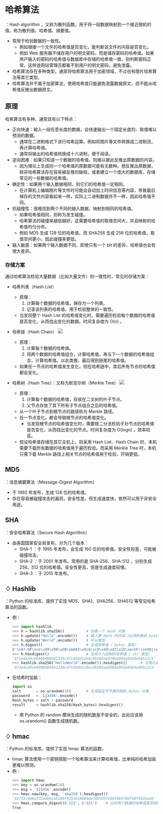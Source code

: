 # 哈希算法

：Hash algorithm ，又称为散列函数。用于将一段数据映射到一个接近随机的值，称为散列值、哈希值、摘要值。
- 常用于检验数据的一致性。
  - 例如根据一个文件的哈希值是否变化，能判断该文件的内容是否变化。
  - 例如 Web 服务器不储存用户的明文密码，而是储存密码的哈希值。如果用户输入的密码的哈希值与数据库中存储的哈希值一致，则判断密码正常。这样连网站管理员都看不到用户的明文密码，避免泄露。
- 哈希算法存在多种类型，通常将哈希算法用于加密领域，不过也有图片哈希算法等其它类型。
- 哈希算法并不属于加密算法，使用哈希值只能避免泄露数据原文，但不能从哈希值反推出数据原文。

## 原理

哈希算法有多种，通常具有以下特点：
- 正向快速：输入一段任意长度的数据，会快速输出一个固定长度的、取值难以预测的数据。
  - 通常在二进制格式下进行哈希运算。例如将图片等文件转换成二进制流，再计算哈希值。
  - 通常将输出的哈希值转换成十六进制，便于阅读。
- 逆向困难：如果只知道一个数据的哈希值，则难以据此反推出原数据的内容。
  - 因为理论上生成同一个哈希值的原数据可能有无数种。想反推出原数据，除非哈希算法存在容易被反推的缺陷，或者建立一个庞大的数据库，存储常见的一些数据的哈希值。
- 确定性：如果两个输入数据相同，则它们的哈希值一定相同。
  - 在计算机上编辑图片等文件时可能会自动加上时间信息等内容，导致最后保存的文件内容看起来一样，实际上二进制数据并不一样，因此哈希值不同。
- 抗碰撞性：很难找到两个不同的输入数据，映射到相同的哈希值。
  - 如果哈希值相同，则称为发生碰撞。
  - 哈希算法的碰撞率越低越好。这需要哈希值的取值空间大，并且映射的哈希值均匀分布。
  - 例如 MD5 生成 128 位的哈希值，而 SHA256 生成 256 位的哈希值，取值空间更小，因此碰撞率更低。
- 输入敏感：如果两个输入数据不同，即使只有一个 bit 的差异，哈希值也会有很大差异。

### 存储方案

通过哈希算法检验大量数据（比如大量文件）的一致性时，常见的存储方案：
- 哈希列表（Hash List）
  - 原理：
    1. 计算每个数据的哈希值，保存为一个列表。
    2. 记录该列表的哈希值，用于检验整体的一致性。
  - 当发现整个 Hash List 的哈希值变化时，需要遍历检验每个数据的哈希值是否变化，从而找出变化的数据。时间复杂度为 O(n) 。

- 哈希链（Hash Chain）
  ![](./hash_chain.jpg)
  - 原理：
    1. 计算每个数据的哈希值。
    2. 将两个数据的哈希值组合，计算哈希值，再与下一个数据的哈希值组合，计算哈希值。以此类推，最后得到链尾的哈希值。
  - 如果任一节点的哈希值发生变化，则在哈希链中，其后所有节点的哈希值都会变化。

- 哈希树（Hash Tree）：又称为默克尔树（Merkle Tree）
  ![](./hash_tree.jpg)
  - 原理：
    1. 计算每个数据的哈希值，存放在二叉树的叶子节点。
    2. 父节点存放了其下所有子节点组合之后的哈希值。
  - 从一个叶子节点到根节点的路径称为 Merkle 路径。
  - 任一节点变化，都会导致根节点的哈希值变化。
    - 当发现根节点的哈希值变化时，需要按二分法检验子孙节点的哈希值是否变化，从而找出变化的节点。时间复杂度为 O(logn) ，效率较高。
  - 假设哈希值存储在其它主机上，则采用 Hash List、Hash Chain 时，本机需要下载所有数据的哈希值用于遍历检验。而采用 Merkle Tree 时，本机只需下载 Merkle 路径上相关节点的哈希值用于检验，开销更低。

## MD5

：消息摘要算法（Message-Digest Algorithm）
- 于 1992 年发布，生成 128 位的哈希值。
- 存在容易被碰撞攻击的漏洞，安全性差。但生成速度快，依然可以用于非安全用途。

## SHA

：安全哈希算法（Secure Hash Algorithm）
- 由美国国家安全局发布，分为几个版本：
  - SHA-1 ：于 1995 年发布，会生成 160 位的哈希值。安全性较差，可能被碰撞攻击。
  - SHA-2 ：于 2001 年发布。常用的是 SHA-256、SHA-512 ，分别生成 256、512 位的哈希值。安全性更高，但是生成速度较慢。
  - SHA-3 ：于 2015 年发布。

## ♢ Hashlib

：Python 的标准库，提供了实现 MD5、SHA1、SHA256、SHA512 等常见哈希算法的函数。
- 例：
  ```py
  >>> import hashlib
  >>> h = hashlib.sha256()          # 创建一个 Hash 对象
  >>> h.update("Hello".encode())    # 输入要 Hash 的内容（必须转换成 bytes 类型）
  >>> h.update("World".encode())    # 可以累加
  >>> h.digest()                    # 生成哈希值（ bytes 类型）
  b'\x87.NP\xce\x99\x90\xd8\xb0A3\x0cG\xc9\xdd\xd1\x1b\xeckP:\xe98j\x99\xda\x85\x84\xe9\xbb\x12\xc4'
  >>> h.hexdigest()                 # 生成十六进制的哈希值（ str 类型）
  '872e4e50ce9990d8b041330c47c9ddd11bec6b503ae9386a99da8584e9bb12c4'
  >>> hashlib.sha256("HelloWorld".encode()).hexdigest()      # 可简化成一步
  '872e4e50ce9990d8b041330c47c9ddd11bec6b503ae9386a99da8584e9bb12c4'
  ```
- 在哈希时加盐：
  ```py
  import os
  salt       = os.urandom(10)       # 生成指定字节数的随机 bytes 对象
  password   = '123456'.encode()
  Hash_bytes = salt + password
  result     = hashlib.sha256(Hash_bytes).hexdigest()
  ```
  - 用 Python 的 random 模块生成的随机数是不安全的，此处应该用 os.urandom() 函数生成随机数。
 
## ♢ hmac

：Python 的标准库，提供了实现 hmac 算法的函数。
- hmac 算法使用一个密钥搭配一个哈希算法来计算哈希值，比单纯的哈希加盐更难以预测。
- 例：
    ```py
    >>> import hmac
    >>> key = os.urandom(10)
    >>> msg = '123456'.encode()
    >>> hmac.new(key, msg, 'sha256').hexdigest()
    '62f33c9d8af25adb6ca6180f9351618084de7d95d5f2689489700f48f982bae6'
    >>> hmac.compare_digest(b'123', b'123')    # 比较两个数据的哈希值是否相同
    True
    ```
